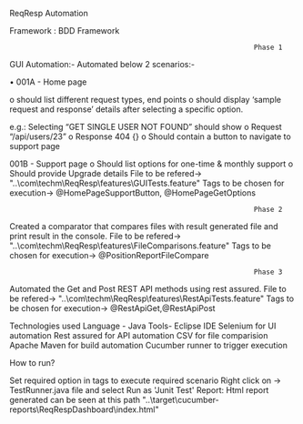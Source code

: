 ReqResp Automation

Framework : BDD Framework

                                                                Phase 1
                                                                
GUI Automation:-
Automated below 2 scenarios:-

• 001A - Home page 

o should list different request types, end points
o should display ‘sample request and response’ details after selecting a specific 
option. 

e.g.: Selecting “GET SINGLE USER NOT FOUND” should show 
o Request “/api/users/23”
o Response 404 {}
o Should contain a button to navigate to support page

001B - Support page
o Should list options for one-time & monthly support
o Should provide Upgrade details
File to be refered-> "..\com\techm\ReqResp\features\GUITests.feature"
Tags to be chosen for execution-> @HomePageSupportButton, @HomePageGetOptions

                                                                Phase 2
                                                                
Created a comparator that compares files with result generated file and print result in the console.
File to be refered-> "..\com\techm\ReqResp\features\FileComparisons.feature"
Tags to be chosen for execution-> @PositionReportFileCompare

                                                                Phase 3
                                                                
Automated the Get and Post REST API methods using rest assured.
File to be refered-> "..\com\techm\ReqResp\features\RestApiTests.feature"
Tags to be chosen for execution-> @RestApiGet,@RestApiPost

Technologies used
Language - Java
Tools-
Eclipse IDE
Selenium for UI automation
Rest assured for API automation
CSV for file comparision
Apache Maven for build automation
Cucumber runner to trigger execution

How to run?

Set required option in tags to execute required scenario
Right click on -> TestRunner.java file and select Run as 'Junit Test'
Report:
Html report generated can be seen at this path "..\target\cucumber-reports\ReqRespDashboard\index.html"
